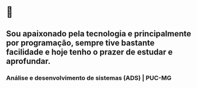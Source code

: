 # 👋

## Sou apaixonado pela tecnologia e principalmente por programação, sempre tive bastante facilidade e hoje tenho o prazer de estudar e aprofundar. 

### Análise e desenvolvimento de sistemas (ADS) | PUC-MG




